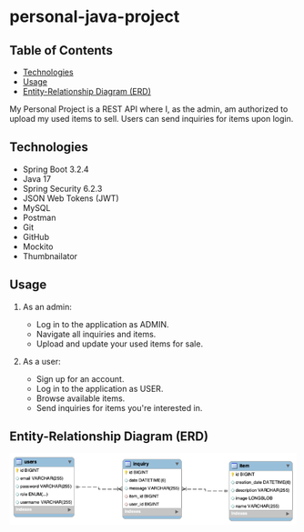 # personal-java-project

## Table of Contents

- [Technologies](#technologies)
- [Usage](#usage)
- [Entity-Relationship Diagram (ERD)](#entity-relationship-diagram-erd)


My Personal Project is a REST API where I, as the admin, am authorized to upload my used items to sell. Users can send inquiries for items upon login.

## Technologies

- Spring Boot 3.2.4
- Java 17
- Spring Security 6.2.3
- JSON Web Tokens (JWT)
- MySQL
- Postman
- Git
- GitHub
- Mockito
- Thumbnailator

## Usage

1. As an admin:
   - Log in to the application as ADMIN.
   - Navigate all inquiries and items.
   - Upload and update your used items for sale.

2. As a user:
   - Sign up for an account.
   - Log in to the application as USER.
   - Browse available items.
   - Send inquiries for items you're interested in.


## Entity-Relationship Diagram (ERD)
![ERD](/ERD.png)
